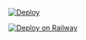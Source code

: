 [![Deploy](https://www.herokucdn.com/deploy/button.svg)](https://heroku.com/deploy?template=https://github.com/zulfikarst/vscodehero)

[![Deploy on Railway](https://railway.app/button.svg)](https://railway.app/new/template?template=https://github.com/akuhnet/vscodehero)
